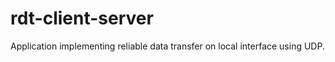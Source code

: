 rdt-client-server
=================

Application implementing reliable data transfer on local interface using UDP.
